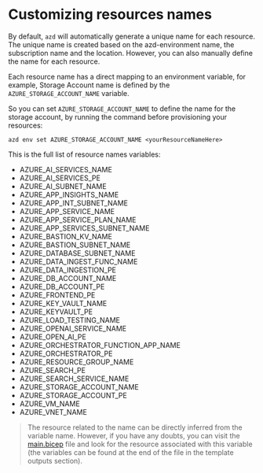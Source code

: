 # Customizing resources names

By default, `azd` will automatically generate a unique name for each resource. The unique name is created based on the azd-environment name, the subscription name and the location. However, you can also manually define the name for each resource.

Each resource name has a direct mapping to an environment variable, for example, Storage Account name is defined by the `AZURE_STORAGE_ACCOUNT_NAME` variable.

So you can set `AZURE_STORAGE_ACCOUNT_NAME` to define the name for the storage account, by running the command before provisioning your resources:

```
azd env set AZURE_STORAGE_ACCOUNT_NAME <yourResourceNameHere>
```

This is the full list of resource names variables:

- AZURE_AI_SERVICES_NAME
- AZURE_AI_SERVICES_PE
- AZURE_AI_SUBNET_NAME
- AZURE_APP_INSIGHTS_NAME
- AZURE_APP_INT_SUBNET_NAME
- AZURE_APP_SERVICE_NAME
- AZURE_APP_SERVICE_PLAN_NAME
- AZURE_APP_SERVICES_SUBNET_NAME
- AZURE_BASTION_KV_NAME
- AZURE_BASTION_SUBNET_NAME
- AZURE_DATABASE_SUBNET_NAME
- AZURE_DATA_INGEST_FUNC_NAME
- AZURE_DATA_INGESTION_PE
- AZURE_DB_ACCOUNT_NAME
- AZURE_DB_ACCOUNT_PE
- AZURE_FRONTEND_PE
- AZURE_KEY_VAULT_NAME
- AZURE_KEYVAULT_PE
- AZURE_LOAD_TESTING_NAME
- AZURE_OPENAI_SERVICE_NAME
- AZURE_OPEN_AI_PE
- AZURE_ORCHESTRATOR_FUNCTION_APP_NAME
- AZURE_ORCHESTRATOR_PE
- AZURE_RESOURCE_GROUP_NAME
- AZURE_SEARCH_PE
- AZURE_SEARCH_SERVICE_NAME
- AZURE_STORAGE_ACCOUNT_NAME
- AZURE_STORAGE_ACCOUNT_PE
- AZURE_VM_NAME
- AZURE_VNET_NAME


> The resource related to the name can be directly inferred from the variable name. However, if you have any doubts, you can visit the [main.bicep](../infra/main.bicep) file and look for the resource associated with this variable (the variables can be found at the end of the file in the template outputs section).